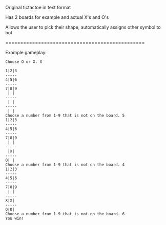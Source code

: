 Original tictactoe in text format

Has 2 boards for example and actual X's and O's

Allows the user to pick their shape, automatically assigns other symbol to bot

===============================================

Example gameplay:
```
Choose O or X. X

1|2|3
-----
4|5|6
-----
7|8|9
 | | 
-----
 | | 
-----
 | | 
Choose a number from 1-9 that is not on the board. 5
1|2|3
-----
4|5|6
-----
7|8|9
 | | 
-----
 |X| 
-----
O| | 
Choose a number from 1-9 that is not on the board. 4
1|2|3
-----
4|5|6
-----
7|8|9
 | | 
-----
X|X| 
-----
O|O| 
Choose a number from 1-9 that is not on the board. 6
You win!
```
